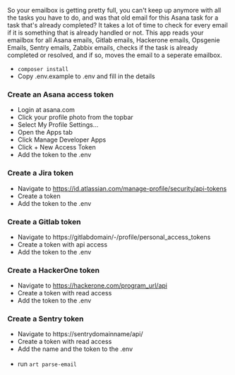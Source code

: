 So your emailbox is getting pretty full, you can't keep up anymore with all the tasks you have to do, and was that old email for this Asana task for a task that's already completed?
It takes a lot of time to check for every email if it is something that is already handled or not.
This app reads your emailbox for all Asana emails, Gitlab emails, Hackerone emails, Opsgenie Emails, Sentry emails, Zabbix emails, checks if the task is already completed or resolved, and if so, moves the email to a seperate emailbox.

- `composer install`
- Copy .env.example to .env and fill in the details
### Create an Asana access token
- Login at asana.com
- Click your profile photo from the topbar
- Select My Profile Settings…
- Open the Apps tab
- Click Manage Developer Apps
- Click + New Access Token
- Add the token to the .env
### Create a Jira token
- Navigate to https://id.atlassian.com/manage-profile/security/api-tokens
- Create a token
- Add the token to the .env
### Create a Gitlab token
- Navigate to https://gitlabdomain/-/profile/personal_access_tokens
- Create a token with api access
- Add the token to the .env
### Create a HackerOne token
- Navigate to https://hackerone.com/program_url/api
- Create a token with read access
- Add the token to the .env
### Create a Sentry token
- Navigate to https://sentrydomainname/api/
- Create a token with read access
- Add the name and the token to the .env
<br>&nbsp;
- run `art parse-email`

